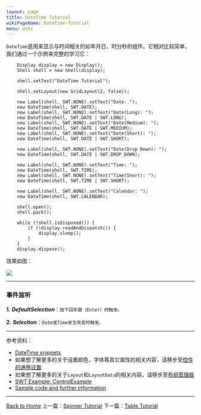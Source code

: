```yaml
---
layout: page
title: DateTime Tutorial
wikiPageName: DateTime-Tutorial
menu: wiki
---
```


`DateTime`是用来显示与时间相关的如年月日，时分秒的组件。它相对比较简单，我们通过一个示例来完整的学习它：

		Display display = new Display();
		Shell shell = new Shell(display);

		shell.setText("DateTime Tutorial");

		shell.setLayout(new GridLayout(2, false));

		new Label(shell, SWT.NONE).setText("Date: ");
		new DateTime(shell, SWT.DATE);
		new Label(shell, SWT.NONE).setText("Date(Long): ");
		new DateTime(shell, SWT.DATE | SWT.LONG);
		new Label(shell, SWT.NONE).setText("Date(Medium): ");
		new DateTime(shell, SWT.DATE | SWT.MEDIUM);
		new Label(shell, SWT.NONE).setText("Date(Short): ");
		new DateTime(shell, SWT.DATE | SWT.SHORT);

		new Label(shell, SWT.NONE).setText("Date(Drop Down): ");
		new DateTime(shell, SWT.DATE | SWT.DROP_DOWN);

		new Label(shell, SWT.NONE).setText("Time: ");
		new DateTime(shell, SWT.TIME);
		new Label(shell, SWT.NONE).setText("Time(Short): ");
		new DateTime(shell, SWT.TIME | SWT.SHORT);

		new Label(shell, SWT.NONE).setText("Calendar: ");
		new DateTime(shell, SWT.CALENDAR);

		shell.open();
		shell.pack();

		while (!shell.isDisposed()) {
			if (!display.readAndDispatch()) {
				display.sleep();
			}
		}
		display.dispose();

效果如图：

![]({{site.baseurl}}/eclipse.tutorial/wiki/images/image_swt_datetime.png)

***

### 事件监听

**1.** _**DefaultSelection**_：`按下回车键（Enter）时触发。`

**2.** _**Selection**_：`Date或Time发生改变时触发。`

***
参考资料：
  * [DateTime snippets](http://www.eclipse.org/swt/snippets/#datetime)
  * 如果想了解更多的关于设置颜色，字体等其它属性的相关内容，请移步至[控件的通用设置]({{site.baseurl}}/eclipse.tutorial/wiki/Common-Properties-Tutorial.html)
  * 如果想了解更多的关于`Layout`和`LayoutData`的相关内容，请移步至[布局管理器]({{site.baseurl}}/eclipse.tutorial/wiki/Layouts-Tutorial.html)
  * [SWT Example: ControlExample](http://www.eclipse.org/swt/examples.php)
  * [Sample code and further information](http://www.eclipse.org/swt/)

***

[Back to Home]({{site.baseurl}}/eclipse.tutorial/wiki/)
上一篇：[Spinner Tutorial]({{site.baseurl}}/eclipse.tutorial/wiki/Spinner-Tutorial.html)
下一篇：[Table Tutorial]({{site.baseurl}}/eclipse.tutorial/wiki/Table-Tutorial.html)
